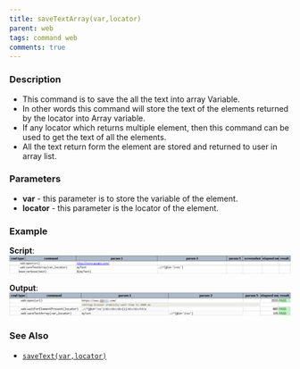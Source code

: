 ```yaml
---
title: saveTextArray(var,locator)
parent: web
tags: command web
comments: true
---
```


### Description

- This command is to save the all the text into array Variable.
- In other words this command will store the text of the elements returned by the locator into Array variable.
- If any locator which returns multiple element, then this command can be used to get the text of all the elements.
- All the text return form the element are stored and returned to user in array list.

### Parameters

- **var** - this parameter is to store the variable of the element.
- **locator** - this parameter is the locator of the element.

### Example

**Script**:<br/>
![](image/saveTextArray_01.png)

**Output**:<br/>
![](image/saveTextArray_02.png)

### See Also

- [`saveText(var,locator)`](saveText(var,locator))